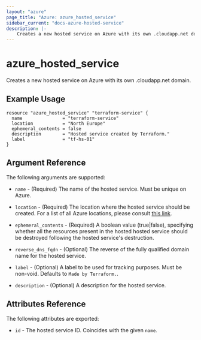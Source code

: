 ```yaml
---
layout: "azure"
page_title: "Azure: azure_hosted_service"
sidebar_current: "docs-azure-hosted-service"
description: |-
    Creates a new hosted service on Azure with its own .cloudapp.net domain.
---
```


# azure\_hosted\_service

Creates a new hosted service on Azure with its own .cloudapp.net domain.

## Example Usage

```hcl
resource "azure_hosted_service" "terraform-service" {
  name               = "terraform-service"
  location           = "North Europe"
  ephemeral_contents = false
  description        = "Hosted service created by Terraform."
  label              = "tf-hs-01"
}
```

## Argument Reference

The following arguments are supported:

* `name` - (Required) The name of the hosted service. Must be unique on Azure.

* `location` - (Required) The location where the hosted service should be created.
    For a list of all Azure locations, please consult [this link](https://azure.microsoft.com/en-us/regions/).

* `ephemeral_contents` - (Required) A boolean value (true|false), specifying
    whether all the resources present in the hosted hosted service should be
    destroyed following the hosted service's destruction.

* `reverse_dns_fqdn` - (Optional) The reverse of the fully qualified domain name
    for the hosted service.

* `label` - (Optional) A label to be used for tracking purposes. Must be
    non-void. Defaults to `Made by Terraform.`.

* `description` - (Optional) A description for the hosted service.

## Attributes Reference

The following attributes are exported:

* `id` - The hosted service ID. Coincides with the given `name`.
